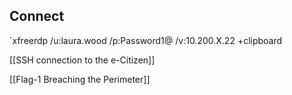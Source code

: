 ## Connect
`xfreerdp /u:laura.wood /p:Password1@ /v:10.200.X.22 +clipboard








[[SSH connection to the e-Citizen]]

[[Flag-1 Breaching the Perimeter]]

